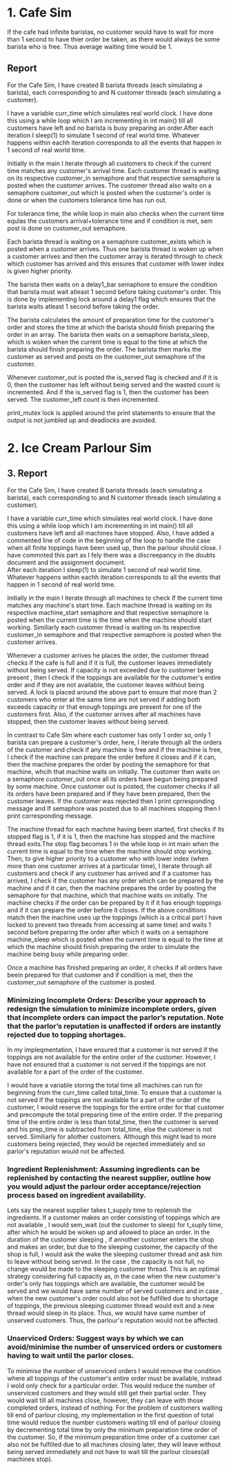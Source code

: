 # 1. Cafe Sim #
If the cafe had infinite baristas, no customer would have to wait for more than 1 second to have thier order be taken, as there would always be some barista who is free. Thus average waiting time would be 1.

## Report ##
For the Cafe Sim, I have created B barista threads (each simulating a barista), each corresponding to  and N customer threads (each simulating a customer).

I have a variable curr_time which simulates real world clock.
I have done this using a while loop which I am incrementing in int main() till all customers have left and no barista is busy preparing an order.After each iteration I sleep(1) to simulate 1 second of real world time.
Whatever happens within eachh iteration corresponds to all the events that happen in 1 second of real world time.

Initially in the main I iterate through all customers to check if the current time matches any customer's arrival time.
Each customer thread is waiting on its respective customer_in semaphore and that respective semaphore is posted when the customer arrives.
The customer thread also waits on a semaphore customer_out which is posted when the customer's order is done or when the customers tolerance time has run out.

For tolerance time, the while loop in main also checks when the current time equlas the customers arrival+tolerance time and if condition is met, sem post is done on customer_out semaphore.

Each barista thread is waiting on a semaphore customer_exists which is posted when a customer arrives.
Thus one barista thread is woken up when a customer arrives and then the customer array is iterated through to check which customer has arrived and this ensures that customer with lower index is given higher priority.

The barista then waits on a delay1_bar semaphore to ensure the condition that barista must wait atleast 1 second before taking customer's order.
This is done by implementing lock around a delay1 flag which ensures 
that the barista waits atleast 1 second before taking the order.

The barista calculates the amount of preparation time for the customer's order and stores the time at which the barista should finish preparing the order in an array. The barista then waits on a semaphore barista_sleep, which is woken when the current time is equal to the time at which the barista should finish preparing the order.
The barista then marks the customer as served and posts on the customer_out semaphore of the customer.

Whenever customer_out is posted the is_served flag is checked and if it is 0, then the customer has left without being served and the wasted count is incremented. And if the is_served flag is 1, then the customer has been served. The customer_left count is then incremented.

print_mutex lock is applied around the print statements to ensure that the output is not jumbled up and deadlocks are avoided.





# 2. Ice Cream Parlour Sim #


## 3. Report ##

For the Cafe Sim, I have created B barista threads (each simulating a barista), each corresponding to  and N customer threads (each simulating a customer).

I have a variable curr_time which simulates real world clock.
I have done this using a while loop which I am incrementing in int main() till all customers have left and all machines have stopped.
Also, I have added a commented line of code in the beginning of the loop to handle the case when all finite toppings have been used up, then the parlour should close. I have commnted this part as I fely there was a discreepancy in the doubts document and the assignment document.  
After each iteration I sleep(1) to simulate 1 second of real world time.
Whatever happens within eachh iteration corresponds to all the events that happen in 1 second of real world time.

Initially in the main I iterate through all machines to check if the current time matches any machine's start time.
Each machine thread is waiting on its respective machine_start semaphore and that respective semaphore is posted when the current time is the time when the machine should start working.
Similiarly each customer thread is waiting on its respective customer_in semaphore and that respective semaphore is posted when the customer arrives.


Whenever a customer arrives he places the order, the customer thread checks if the cafe is full and if it is full, the customer leaves immediately without being served.
If capacity is not exceeded due to customer being present , then I check if the toppings are available for the customer's entire order and if they are not available, the customer leaves without being served.
A lock is placed around the above part to ensure that more than 2 customers who enter at the same time are not served if adding both exceeds capacity or that enough toppings are present for one of the customers first.
Also, if the customer arrives after all machines have stopped, then the customer leaves without being served.


In contrast to Cafe Sim where each customer has only 1 order so, only 1 barista can prepare a customer's order, here, I iterate through all the orders of the customer and check if any machine is free and if the machine is free, I check if the machine can prepare the order before it closes and if it can, then the machine prepares the order by posting the semaphore for that machine, whcih that machine waits on initially.
The customer then waits on a semaphore customer_out once all its orders have begun being prepared by some machine.
Once customer out is posted, the customer checks if all its orders have been prepared and if they have been prepared, then the customer leaves.
If the customer was rejected then I print cprresponding message and If semaphore was posted due to all machines stopping then I print corresponding message.


The machine thread for each machine having been started, first checks if its stopped flag is 1, if it is 1, then the machine has stopped and the machine thread exits.The stop flag becomes 1 in the while loop in int main when the current time is equal to the time when the machine should stop working.
Then, to give higher priority to a customer who with lower index (when more than one customer arrives at a particular time), I iterate through all customers and check if any customer has arrived and if a customer has arrived, I check if the customer has any order which can be prepared by the machine and if it can, then the machine prepares the order by posting the semaphore for that machine, which that machine waits on initially. 
The machine checks if the order can be prepared by it if it has enough toppings and if it can prepare the order before it closes.
If the above conditions match then the machine uses up the toppings (which is a critical part I have locked to prevent two threads from accessing at same time) and waits 1 second before preparing the order after which it waits on a semaphore machine_sleep which is posted when the current time is equal to the time at which the machine should finish preparing the order to simulate the machine being busy while preparing order.


Once a machine has finished preparing an order, it checks if all orders have beein prepared for that customer and if condition is met, then the customer_out semaphore of the customer is posted.






### Minimizing Incomplete Orders: Describe your approach to redesign the simulation to minimize incomplete orders, given that incomplete orders can impact the parlor’s reputation. Note that the parlor’s reputation is unaffected if orders are instantly rejected due to topping shortages. ###

In my impleqmentation, I have ensured that a customer is not served if the toppings are not available for the entire order of the customer. However, I have not ensured that a customer is not served if the toppings are not available for a part of the order of the customer.

I would have a variable storing the total time all machines can run for beginning from the curr_time called total_time.
To ensure that a customer is not served if the toppings are not available for a part of the order of the customer, I would reserve the toppings for the entire order for that customer and precompute the total preparing time of the entire order. If the preparing time of the entire order is less than total_time, then the customer is served and his prep_time is subtracted from total_time, else the customer is not served. Similiarly for allother customers. 
Although this might lead to more customers being rejected, they would be rejected immediately and so parlor's reputation would not be affected.


### Ingredient Replenishment: Assuming ingredients can be replenished by contacting the nearest supplier, outline how you would adjust the parlour order acceptance/rejection process based on ingredient availability. ### 

Lets say the nearest supplier takes t_supply time to replenish the ingredients.
If a customer makes an order consisting of toppings which are not available , I would sem_wait (out the customer to sleep) for t_suply time, after which he would be woken up and allowed to place an order. In the duration of the customer sleeping , if annother customer enters the shop and makes an order, but due to the sleeping customer, the capacity of the shop is full, I would ask the wake the sleeping customer thread and ask him to leave without being served. In the case , the capacity is not full, no change would be made to the sleeping customer thread. This is an optimal strategy considering full capacity as, in the case when the new customer's order's only has toppings which are available, the customer would be served and we would have same number of served customers and in case , when the new customer's order could also not be fulfilled due to shortage of toppings, the previous sleeping customer thread would exit and a new thread would sleep in its place. Thus, we would have same number of unserved customers. Thus, the parlour's reputation would not be affected.


### Unserviced Orders: Suggest ways by which we can avoid/minimise the number of unserviced orders or customers having to wait until the parlor closes. ### 

To minimise the number of unserviced orders I would remove the condition where all toppings of the customer's entire order must be available, instead I wold only check for a particular order. This would reduce the number of unserviced customers and they would still get their partial order. They would wait till all machines close, however, they can leave with those completed orders, instead of nothing.
For the problem of customers waiting till end of parlour closing, my implementation in the first question of total time would reduce the number customers waiting till end of parlour closing by decrementing total time by only the minimum preparation time order of the customer. So, if the minimum preparation time order of a customer can also not be fulfilled due to all machines closing later, they will leave without being served immediately and not have to wait till the parlour closes(all machines stop).

